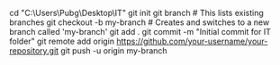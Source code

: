 cd "C:\Users\Pubg\Desktop\IT"
git init
git branch  # This lists existing branches
git checkout -b my-branch  # Creates and switches to a new branch called 'my-branch'
git add .
git commit -m "Initial commit for IT folder"
git remote add origin https://github.com/your-username/your-repository.git
git push -u origin my-branch
